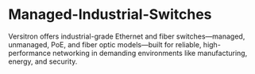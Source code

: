 # Managed-Industrial-Switches
Versitron offers industrial-grade Ethernet and fiber switches—managed, unmanaged, PoE, and fiber optic models—built for reliable, high-performance networking in demanding environments like manufacturing, energy, and security.
